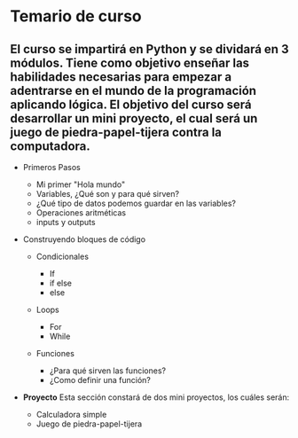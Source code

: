 # Temario de curso

El curso se impartirá en Python y se dividará en 3 módulos. Tiene como objetivo enseñar las habilidades necesarias para empezar a adentrarse en el mundo de la programación aplicando lógica. El objetivo del curso será desarrollar un mini proyecto, el cual será un juego de piedra-papel-tijera contra la computadora. 
---------------------
- Primeros Pasos
  - Mi primer "Hola mundo"
  - Variables, ¿Qué son y para qué sirven?
  - ¿Qué tipo de datos podemos guardar en las variables?
  - Operaciones aritméticas
  - inputs y outputs
 
- Construyendo bloques de código
  - Condicionales
    - If
    - if else
    - else
   
  - Loops
    - For
    - While

  - Funciones
    - ¿Para qué sirven las funciones?
    - ¿Como definir una función?
   
- **Proyecto**
  Esta sección constará de dos mini proyectos, los cuáles serán:
  - Calculadora simple
  - Juego de piedra-papel-tijera

